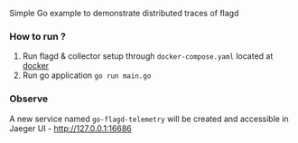 Simple Go example to demonstrate distributed traces of flagd

### How to run ?

1. Run flagd & collector setup through `docker-compose.yaml` located at [docker](../docker)
2. Run go application `go run main.go`

### Observe

A new service named `go-flagd-telemetry` will be created and accessible in Jaeger UI - http://127.0.0.1:16686


